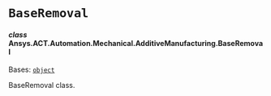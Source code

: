# `BaseRemoval`

<a id="ansys.mechanical.stubs.v241.Ansys.ACT.Automation.Mechanical.AdditiveManufacturing.BaseRemoval"></a>

#### *class* Ansys.ACT.Automation.Mechanical.AdditiveManufacturing.BaseRemoval

Bases: [`object`](https://docs.python.org/3/library/functions.html#object)

BaseRemoval class.

<!-- !! processed by numpydoc !! -->

